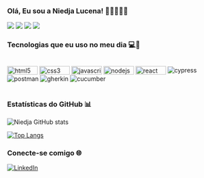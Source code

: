### Olá, Eu sou a Niedja Lucena! 👋🏽👩🏾‍💻
[<img src="https://img.shields.io/badge/%F0%9F%92%BB-Testes%20Automatizados-blue?style=flat&color=grey"/>](#)
[<img src="https://img.shields.io/badge/%F0%9F%92%BB-Testes%20Unitarios-blue?style=flat&color=grey"/>](#)
[<img src="https://img.shields.io/badge/%F0%9F%9A%80-Automa%C3%A7%C3%A3o-blue?style=flat&color=grey"/>](#)
[<img src="https://img.shields.io/badge/%F0%9F%93%8A-API%20Testing-blue?style=flat&color=grey"/>](#)

### Tecnologias que eu uso no meu dia 💻🚀

<div style="display: inline_block"><br/>
    <img align="center" alt="html5" src="https://img.shields.io/badge/HTML5-E34F26?style=for-the-badge&logo=html5&logoColor=white" width="71" height="20"/>
    <img align="center" alt="css3" src="https://img.shields.io/badge/CSS3-1572B6?style=for-the-badge&logo=css3&logoColor=white" width="71" height="20"/>
    <img align="center" alt="javascript" src="https://img.shields.io/badge/JavaScript-F7DF1E?style=for-the-badge&logo=javascript&logoColor=black" width="71" height="20"/>
    <img align="center" alt="nodejs" src="https://img.shields.io/badge/Node.js-43853D?style=for-the-badge&logo=node.js&logoColor=white" width="71" height="20"/>
    <img align="center" alt="react" src="https://img.shields.io/badge/React-20232A?style=for-the-badge&logo=react&logoColor=61DAFB" width="71" height="20"/>
    <img align="center" alt="cypress" src="https://img.shields.io/badge/-Cypress-333333?style=flat&logo=cypress"/>
    <img align="center" alt="postman" src="https://img.shields.io/badge/-Postman-333333?style=flat&logo=postman"/>
    <img align="center" alt="gherkin" src="https://img.shields.io/badge/-Gherkin-333333?style=flat&logo=cucumber"/>
    <img align="center" alt="cucumber" src="https://img.shields.io/badge/-Cucumber-333333?style=flat&logo=cucumber"/>
</div><br />

### Estatísticas do GitHub 📊

![Niedja GitHub stats](https://github-readme-stats.vercel.app/api?username=niedja92&show_icons=true&theme=radical)

[![Top Langs](https://github-readme-stats.vercel.app/api/top-langs/?username=niedja92&layout=donut&theme=radical)](https://github.com/niedja92/github-readme-stats)


### Conecte-se comigo 🌐 

[![LinkedIn](https://img.shields.io/badge/LinkedIn-0077B5?style=for-the-badge&logo=linkedin&logoColor=white)](https://linkedin.com/in/niedja-lucena)
